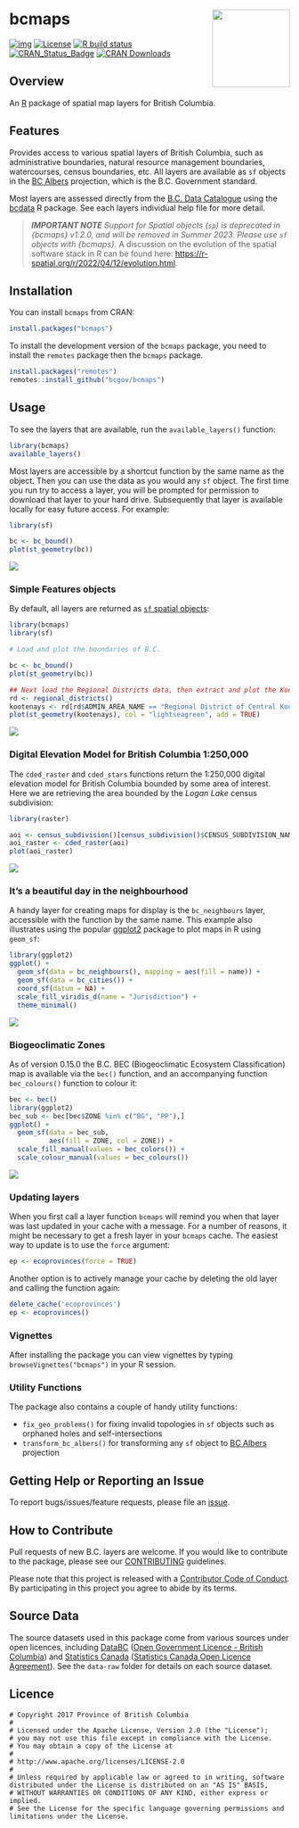 
<!-- README.md is generated from README.Rmd. Please edit that file and re-knit-->

# bcmaps <img src="tools/readme/bcmaps-sticker.png" height="139" align="right"/>

<!-- badges: start -->

[![img](https://img.shields.io/badge/Lifecycle-Stable-97ca00)](https://github.com/bcgov/repomountie/blob/8b2ebdc9756819625a56f7a426c29f99b777ab1d/doc/state-badges.md)
[![License](https://img.shields.io/badge/License-Apache%202.0-blue.svg)](https://opensource.org/license/apache-2-0/)
[![R build
status](https://github.com/bcgov/bcmaps/workflows/R-CMD-check/badge.svg)](https://github.com/bcgov/bcmaps/actions)
[![CRAN_Status_Badge](https://www.r-pkg.org/badges/version/bcmaps)](https://cran.r-project.org/package=bcmaps)
[![CRAN
Downloads](https://cranlogs.r-pkg.org/badges/bcmaps?color=brightgreen)](https://CRAN.R-project.org/package=bcmaps)
<!-- badges: end -->

## Overview

An [R](https://www.r-project.org) package of spatial map layers for
British Columbia.

## Features

Provides access to various spatial layers of British Columbia, such as
administrative boundaries, natural resource management boundaries,
watercourses, census boundaries, etc. All layers are available as `sf`
objects in the [BC
Albers](https://spatialreference.org/ref/epsg/nad83-bc-albers/)
projection, which is the B.C. Government standard.

Most layers are assessed directly from the [B.C. Data
Catalogue](https://catalogue.data.gov.bc.ca/) using the
[bcdata](https://github.com/bcgov/bcdata) R package. See each layers
individual help file for more detail.

> ***IMPORTANT NOTE** Support for Spatial objects (`sp`) is deprecated
> in {bcmaps} v1.2.0, and will be removed in Summer 2023. Please use
> `sf` objects with {bcmaps}.* A discussion on the evolution of the
> spatial software stack in R can be found here:
> <https://r-spatial.org/r/2022/04/12/evolution.html>.

## Installation

You can install `bcmaps` from CRAN:

``` r
install.packages("bcmaps")
```

To install the development version of the `bcmaps` package, you need to
install the `remotes` package then the `bcmaps` package.

``` r
install.packages("remotes")
remotes::install_github("bcgov/bcmaps")
```

## Usage

To see the layers that are available, run the `available_layers()`
function:

``` r
library(bcmaps)
available_layers()
```

Most layers are accessible by a shortcut function by the same name as
the object. Then you can use the data as you would any `sf` object. The
first time you run try to access a layer, you will be prompted for
permission to download that layer to your hard drive. Subsequently that
layer is available locally for easy future access. For example:

``` r
library(sf)

bc <- bc_bound()
plot(st_geometry(bc))
```

![](tools/readme/unnamed-chunk-6-1.png)<!-- -->

### Simple Features objects

By default, all layers are returned as [`sf` spatial
objects](https://cran.r-project.org/package=sf):

``` r
library(bcmaps)
library(sf)

# Load and plot the boundaries of B.C.

bc <- bc_bound()
plot(st_geometry(bc))

## Next load the Regional Districts data, then extract and plot the Kootenays
rd <- regional_districts()
kootenays <- rd[rd$ADMIN_AREA_NAME == "Regional District of Central Kootenay", ]
plot(st_geometry(kootenays), col = "lightseagreen", add = TRUE)
```

![](tools/readme/plot-maps-1.png)<!-- -->

### Digital Elevation Model for British Columbia 1:250,000

The `cded_raster` and `cded_stars` functions return the 1:250,000
digital elevation model for British Columbia bounded by some area of
interest. Here we are retrieving the area bounded by the *Logan Lake*
census subdivision:

``` r
library(raster)

aoi <- census_subdivision()[census_subdivision()$CENSUS_SUBDIVISION_NAME == "Logan Lake", ]
aoi_raster <- cded_raster(aoi)
plot(aoi_raster)
```

![](tools/readme/cded-1.png)<!-- -->

### It’s a beautiful day in the neighbourhood

A handy layer for creating maps for display is the `bc_neighbours`
layer, accessible with the function by the same name. This example also
illustrates using the popular [ggplot2](https://ggplot2.tidyverse.org/)
package to plot maps in R using `geom_sf`:

``` r
library(ggplot2)
ggplot() + 
  geom_sf(data = bc_neighbours(), mapping = aes(fill = name)) + 
  geom_sf(data = bc_cities()) +
  coord_sf(datum = NA) +
  scale_fill_viridis_d(name = "Jurisdiction") +
  theme_minimal()
```

![](tools/readme/bc_neighbours-1.png)<!-- -->

### Biogeoclimatic Zones

As of version 0.15.0 the B.C. BEC (Biogeoclimatic Ecosystem
Classification) map is available via the `bec()` function, and an
accompanying function `bec_colours()` function to colour it:

``` r
bec <- bec()
library(ggplot2)
bec_sub <- bec[bec$ZONE %in% c("BG", "PP"),]
ggplot() +
  geom_sf(data = bec_sub,
          aes(fill = ZONE, col = ZONE)) +
  scale_fill_manual(values = bec_colors()) +
  scale_colour_manual(values = bec_colours())
```

![](tools/readme/bec-1.png)<!-- -->

### Updating layers

When you first call a layer function `bcmaps` will remind you when that
layer was last updated in your cache with a message. For a number of
reasons, it might be necessary to get a fresh layer in your `bcmaps`
cache. The easiest way to update is to use the `force` argument:

``` r
ep <- ecoprovinces(force = TRUE)
```

Another option is to actively manage your cache by deleting the old
layer and calling the function again:

``` r
delete_cache('ecoprovinces')
ep <- ecoprovinces()
```

### Vignettes

After installing the package you can view vignettes by typing
`browseVignettes("bcmaps")` in your R session.

### Utility Functions

The package also contains a couple of handy utility functions:

- `fix_geo_problems()` for fixing invalid topologies in `sf` objects
  such as orphaned holes and self-intersections
- `transform_bc_albers()` for transforming any `sf` object to [BC
  Albers](https://epsg.io/3005) projection

## Getting Help or Reporting an Issue

To report bugs/issues/feature requests, please file an
[issue](https://github.com/bcgov/bcmaps/issues/).

## How to Contribute

Pull requests of new B.C. layers are welcome. If you would like to
contribute to the package, please see our
[CONTRIBUTING](https://github.com/bcgov/bcmaps/blob/master/CONTRIBUTING.md)
guidelines.

Please note that this project is released with a [Contributor Code of
Conduct](https://github.com/bcgov/bcmaps/blob/master/CODE_OF_CONDUCT.md).
By participating in this project you agree to abide by its terms.

## Source Data

The source datasets used in this package come from various sources under
open licences, including [DataBC](https://data.gov.bc.ca) ([Open
Government Licence - British
Columbia](https://www2.gov.bc.ca/gov/content?id=A519A56BC2BF44E4A008B33FCF527F61))
and [Statistics Canada](https://www.statcan.gc.ca/start) ([Statistics
Canada Open Licence
Agreement](https://www.statcan.gc.ca/en/reference/licence)). See the
`data-raw` folder for details on each source dataset.

## Licence

    # Copyright 2017 Province of British Columbia
    # 
    # Licensed under the Apache License, Version 2.0 (the "License");
    # you may not use this file except in compliance with the License.
    # You may obtain a copy of the License at
    # 
    # http://www.apache.org/licenses/LICENSE-2.0
    # 
    # Unless required by applicable law or agreed to in writing, software distributed under the License is distributed on an "AS IS" BASIS,
    # WITHOUT WARRANTIES OR CONDITIONS OF ANY KIND, either express or implied.
    # See the License for the specific language governing permissions and limitations under the License.
